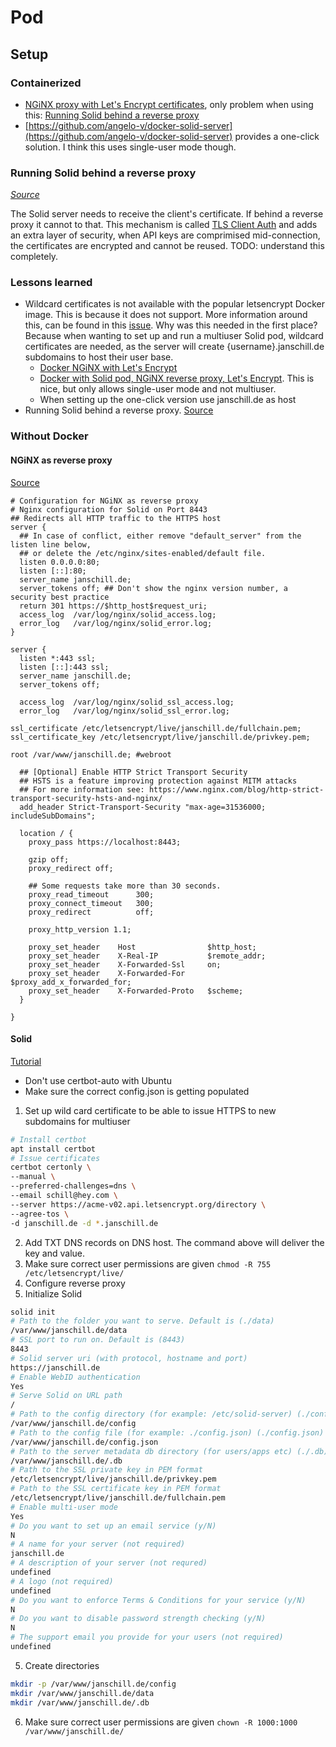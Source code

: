 # Pod

## Setup

### Containerized

- [NGiNX proxy with Let's Encrypt certificates](https://github.com/evertramos/docker-compose-letsencrypt-nginx-proxy-companion), only problem when using this: [Running Solid behind a reverse proxy](#running-solid-behind-a-reverse-proxy)
- [https://github.com/angelo-v/docker-solid-server](https://github.com/angelo-v/docker-solid-server) provides a one-click solution. I think this uses single-user mode though.

### Running Solid behind a reverse proxy

*[Source](https://github.com/solid/node-solid-server/wiki/Running-Solid-behind-a-reverse-proxy)*

The Solid server needs to receive the client's certificate. If behind a reverse proxy it cannot to that.
This mechanism is called [TLS Client Auth](https://blog.cloudflare.com/introducing-tls-client-auth/#handshakeswithtlsclientauth) and adds an extra layer of security, when API keys are comprimised mid-connection, the certificates are encrypted and cannot be reused. TODO: understand this completely.

### Lessons learned

- Wildcard certificates is not available with the popular letsencrypt Docker image. This is because it does not support. More information around this, can be found in this [issue](https://github.com/nginx-proxy/docker-letsencrypt-nginx-proxy-companion/issues/319). Why was this needed in the first place? Because when wanting to set up and run a multiuser Solid pod, wildcard certificates are needed, as the server will create {username}.janschill.de subdomains to host their user base.
  - [Docker NGiNX with Let's Encrypt](https://github.com/evertramos/docker-compose-letsencrypt-nginx-proxy-companion)
  - [Docker with Solid pod, NGiNX reverse proxy, Let's Encrypt](https://github.com/angelo-v/docker-solid-server/blob/master/examples/docker-compose.all-in-one.yml). This is nice, but only allows single-user mode and not multiuser.
  - When setting up the one-click version use janschill.de as host
- Running Solid behind a reverse proxy. [Source](https://github.com/solid/node-solid-server/wiki/Running-Solid-behind-a-reverse-proxy)

### Without Docker

#### NGiNX as reverse proxy

[Source](https://solidproject.org/for-developers/pod-server/nginx)

```
# Configuration for NGiNX as reverse proxy
# Nginx configuration for Solid on Port 8443
## Redirects all HTTP traffic to the HTTPS host
server {
  ## In case of conflict, either remove "default_server" from the listen line below,
  ## or delete the /etc/nginx/sites-enabled/default file.
  listen 0.0.0.0:80;
  listen [::]:80;
  server_name janschill.de;
  server_tokens off; ## Don't show the nginx version number, a security best practice
  return 301 https://$http_host$request_uri;
  access_log  /var/log/nginx/solid_access.log;
  error_log   /var/log/nginx/solid_error.log;
}

server {
  listen *:443 ssl;
  listen [::]:443 ssl;
  server_name janschill.de;
  server_tokens off;

  access_log  /var/log/nginx/solid_ssl_access.log;
  error_log   /var/log/nginx/solid_ssl_error.log;

ssl_certificate /etc/letsencrypt/live/janschill.de/fullchain.pem;
ssl_certificate_key /etc/letsencrypt/live/janschill.de/privkey.pem;

root /var/www/janschill.de; #webroot

  ## [Optional] Enable HTTP Strict Transport Security
  ## HSTS is a feature improving protection against MITM attacks
  ## For more information see: https://www.nginx.com/blog/http-strict-transport-security-hsts-and-nginx/
  add_header Strict-Transport-Security "max-age=31536000; includeSubDomains";

  location / {
    proxy_pass https://localhost:8443;

    gzip off;
    proxy_redirect off;

    ## Some requests take more than 30 seconds.
    proxy_read_timeout      300;
    proxy_connect_timeout   300;
    proxy_redirect          off;

    proxy_http_version 1.1;

    proxy_set_header    Host                $http_host;
    proxy_set_header    X-Real-IP           $remote_addr;
    proxy_set_header    X-Forwarded-Ssl     on;
    proxy_set_header    X-Forwarded-For     $proxy_add_x_forwarded_for;
    proxy_set_header    X-Forwarded-Proto   $scheme;
  }

}
```

#### Solid

[Tutorial](https://solidproject.org/for-developers/pod-server)

- Don't use certbot-auto with Ubuntu
- Make sure the correct config.json is getting populated

1. Set up wild card certificate to be able to issue HTTPS to new subdomains for multiuser

```bash
# Install certbot
apt install certbot
# Issue certificates
certbot certonly \
--manual \
--preferred-challenges=dns \
--email schill@hey.com \
--server https://acme-v02.api.letsencrypt.org/directory \
--agree-tos \
-d janschill.de -d *.janschill.de
```

2. Add TXT DNS records on DNS host. The command above will deliver the key and value.
3. Make sure correct user permissions are given `chmod -R 755 /etc/letsencrypt/live/`
4. Configure reverse proxy
5. Initialize Solid

```bash
solid init
# Path to the folder you want to serve. Default is (./data)
/var/www/janschill.de/data
# SSL port to run on. Default is (8443)
8443
# Solid server uri (with protocol, hostname and port)
https://janschill.de
# Enable WebID authentication
Yes
# Serve Solid on URL path
/
# Path to the config directory (for example: /etc/solid-server) (./config)
/var/www/janschill.de/config
# Path to the config file (for example: ./config.json) (./config.json)
/var/www/janschill.de/config.json
# Path to the server metadata db directory (for users/apps etc) (./.db)
/var/www/janschill.de/.db
# Path to the SSL private key in PEM format
/etc/letsencrypt/live/janschill.de/privkey.pem
# Path to the SSL certificate key in PEM format
/etc/letsencrypt/live/janschill.de/fullchain.pem
# Enable multi-user mode
Yes
# Do you want to set up an email service (y/N)
N
# A name for your server (not required)
janschill.de
# A description of your server (not requred)
undefined
# A logo (not required)
undefined
# Do you want to enforce Terms & Conditions for your service (y/N)
N
# Do you want to disable password strength checking (y/N)
N
# The support email you provide for your users (not required)
undefined
```

5. Create directories

```bash
mkdir -p /var/www/janschill.de/config
mkdir /var/www/janschill.de/data
mkdir /var/www/janschill.de/.db
```

6. Make sure correct user permissions are given `chown -R 1000:1000 /var/www/janschill.de/`
